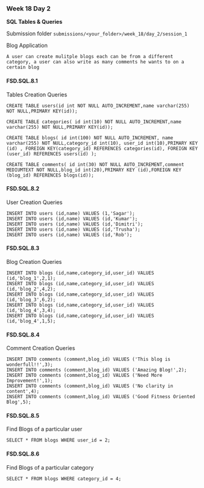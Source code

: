 ### Week 18 Day 2

**SQL Tables & Queries**

Submission folder `submissions/<your_folder>/week_18/day_2/session_1`

Blog Application

```
A user can create mulitple blogs each can be from a different category, a user can also write as many comments he wants to on a certain blog
```

#### FSD.SQL.8.1

Tables Creation Queries

```mysql
CREATE TABLE users(id int NOT NULL AUTO_INCREMENT,name varchar(255) NOT NULL,PRIMARY KEY(id));

CREATE TABLE categories( id int(10) NOT NULL AUTO_INCREMENT,name varchar(255) NOT NULL,PRIMARY KEY(id));

CREATE TABLE blogs( id int(100) NOT NULL AUTO_INCREMENT, name varchar(255) NOT NULL,category_id int(10), user_id int(10),PRIMARY KEY (id) , FOREIGN KEY(category_id) REFERENCES categories(id), FOREIGN KEY (user_id) REFERENCES users(id) );

CREATE TABLE comments( id int(30) NOT NULL AUTO_INCREMENT,comment MEDIUMTEXT NOT NULL,blog_id int(20),PRIMARY KEY (id),FOREIGN KEY (blog_id) REFERENCES blogs(id));
```

#### FSD.SQL.8.2

User Creation Queries

```mysql
INSERT INTO users (id,name) VALUES (1,'Sagar');
INSERT INTO users (id,name) VALUES (id,'Kumar');
INSERT INTO users (id,name) VALUES (id,'Dimitri');
INSERT INTO users (id,name) VALUES (id,'Trusha');
INSERT INTO users (id,name) VALUES (id,'Rob');

```

#### FSD.SQL.8.3

Blog Creation Queries

```mysql
INSERT INTO blogs (id,name,category_id,user_id) VALUES (id,'blog_1',2,1);
INSERT INTO blogs (id,name,category_id,user_id) VALUES (id,'blog_2',4,2);
INSERT INTO blogs (id,name,category_id,user_id) VALUES (id,'blog_3',6,2);
INSERT INTO blogs (id,name,category_id,user_id) VALUES (id,'blog_4',3,4);
INSERT INTO blogs (id,name,category_id,user_id) VALUES (id,'blog_4',1,5);
```

#### FSD.SQL.8.4

Comment Creation Queries

```mysql
INSERT INTO comments (comment,blog_id) VALUES ('This blog is wonderfull!!',3);
INSERT INTO comments (comment,blog_id) VALUES ('Amazing Blog!',2);
INSERT INTO comments (comment,blog_id) VALUES ('Need More Improvement!',1);
INSERT INTO comments (comment,blog_id) VALUES ('No clarity in content',4);
INSERT INTO comments (comment,blog_id) VALUES ('Good Fitness Oriented Blog',5);
```

#### FSD.SQL.8.5

Find Blogs of a particular user

```mysql
SELECT * FROM blogs WHERE user_id = 2;
```


#### FSD.SQL.8.6

Find Blogs of a particular category

```mysql
SELECT * FROM blogs WHERE category_id = 4;
```
